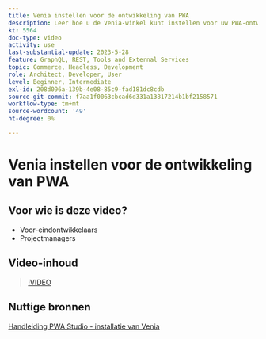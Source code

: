 ```yaml
---
title: Venia instellen voor de ontwikkeling van PWA
description: Leer hoe u de Venia-winkel kunt instellen voor uw PWA-ontwikkelingsproject.
kt: 5564
doc-type: video
activity: use
last-substantial-update: 2023-5-28
feature: GraphQL, REST, Tools and External Services
topic: Commerce, Headless, Development
role: Architect, Developer, User
level: Beginner, Intermediate
exl-id: 208d096a-139b-4e08-85c9-fad181dc8cdb
source-git-commit: f7aa1f0063cbcad6d331a13817214b1bf2158571
workflow-type: tm+mt
source-wordcount: '49'
ht-degree: 0%

---
```


# Venia instellen voor de ontwikkeling van PWA

## Voor wie is deze video?

- Voor-eindontwikkelaars
- Projectmanagers

## Video-inhoud

>[!VIDEO](https://video.tv.adobe.com/v/35785?quality=12&learn=on)

## Nuttige bronnen

[Handleiding PWA Studio - installatie van Venia](https://developer.adobe.com/commerce/pwa-studio/tutorials/setup-storefront/)
